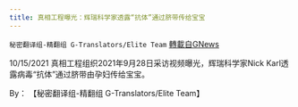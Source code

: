 ```yaml
---
title: 真相工程曝光：辉瑞科学家透露“抗体”通过脐带传给宝宝
---
```

`秘密翻译组-精翻组 G-Translators/Elite Team` [轉載自GNews](https://gnews.org/zh-hans/1601543/)

10/15/2021 真相工程组织2021年9月28日采访视频曝光，辉瑞科学家Nick Karl透露病毒“抗体”通过脐带由孕妇传给宝宝。

By： 【秘密翻译组-精翻组 G-Translators/Elite Team】
